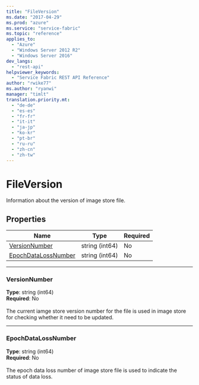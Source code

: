 ```yaml
---
title: "FileVersion"
ms.date: "2017-04-29"
ms.prod: "azure"
ms.service: "service-fabric"
ms.topic: "reference"
applies_to: 
  - "Azure"
  - "Windows Server 2012 R2"
  - "Windows Server 2016"
dev_langs: 
  - "rest-api"
helpviewer_keywords: 
  - "Service Fabric REST API Reference"
author: "rwike77"
ms.author: "ryanwi"
manager: "timlt"
translation.priority.mt: 
  - "de-de"
  - "es-es"
  - "fr-fr"
  - "it-it"
  - "ja-jp"
  - "ko-kr"
  - "pt-br"
  - "ru-ru"
  - "zh-cn"
  - "zh-tw"
---
```

# FileVersion

Information about the version of image store file.

## Properties
| Name | Type | Required |
| --- | --- | --- |
| [VersionNumber](#versionnumber) | string (int64) | No |
| [EpochDataLossNumber](#epochdatalossnumber) | string (int64) | No |

____
### VersionNumber
__Type__: string (int64) <br/>
__Required__: No<br/>
<br/>
The current iamge store version number for the file is used in image store for checking whether it need to be updated.

____
### EpochDataLossNumber
__Type__: string (int64) <br/>
__Required__: No<br/>
<br/>
The epoch data loss number of image store file is used to indicate the status of data loss.
